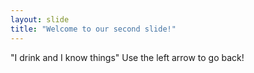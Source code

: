 ```yaml
---
layout: slide
title: "Welcome to our second slide!"
---
```

"I drink and I know things"
Use the left arrow to go back!
